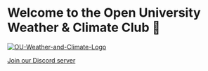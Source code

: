 # Welcome to the Open University Weather & Climate Club 👋

[![OU-Weather-and-Climate-Logo](https://ugc.production.linktr.ee/949313e7-19d3-48e1-9db5-5ae9f1e1fe65_FullLogo-Big.jpeg?io=true&size=avatar-v3_0)](https://linktr.ee/ouweatherandclimateclub)

[Join our Discord server](https://discord.gg/kaYG7kBNTF)

<!--

**Here are some ideas to get you started:**

🙋‍♀️ A short introduction - what is your organization all about?
🌈 Contribution guidelines - how can the community get involved?
👩‍💻 Useful resources - where can the community find your docs? Is there anything else the community should know?
🍿 Fun facts - what does your team eat for breakfast?
🧙 Remember, you can do mighty things with the power of [Markdown](https://docs.github.com/github/writing-on-github/getting-started-with-writing-and-formatting-on-github/basic-writing-and-formatting-syntax)
-->
